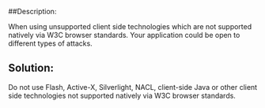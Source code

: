 ##Description:

When using unsupported client side technologies which are not supported natively via
W3C browser standards. Your application could be open to different types of attacks.

## Solution:

Do not use Flash, Active-X, Silverlight, NACL, client-side Java or other client side technologies
not supported natively via W3C browser standards.
